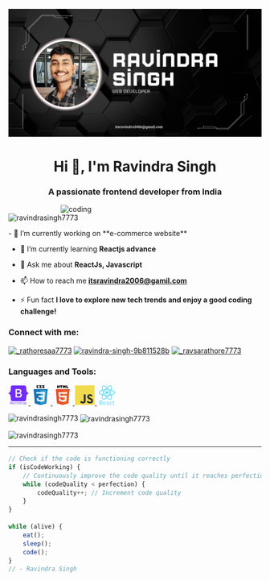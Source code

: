 ![logo](github-banner.png)
<h1 align="center">Hi 👋, I'm Ravindra Singh</h1>
<h3 align="center">A passionate frontend developer from India</h3>

<img align="right" alt="coding" width="400" src="https://user-images.githubusercontent.com/55389276/140866485-8fb1c876-9a8f-4d6a-98dc-08c4981eaf70.gif">

<p align="left"> 
 <br>
 <img src="https://komarev.com/ghpvc/?username=ravindrasingh7773&label=Profile%20views&color=0e75b6&style=flat" alt="ravindrasingh7773" /> 
</p>
- 🔭 I’m currently working on **e-commerce website**

- 🌱 I’m currently learning **Reactjs advance**

- 💬 Ask me about **ReactJs, Javascript**

- 📫 How to reach me **itsravindra2006@gamil.com**

- ⚡ Fun fact **I love to explore new tech trends and enjoy a good coding challenge!**

<h3 align="left">Connect with me:</h3>
<p align="left">
<a href="https://twitter.com/_rathoresaa7773" target="blank"><img align="center" src="https://raw.githubusercontent.com/rahuldkjain/github-profile-readme-generator/master/src/images/icons/Social/twitter.svg" alt="_rathoresaa7773" height="30" width="40" /></a>
<a href="https://linkedin.com/in/ravindra-singh-9b811528b" target="blank"><img align="center" src="https://raw.githubusercontent.com/rahuldkjain/github-profile-readme-generator/master/src/images/icons/Social/linked-in-alt.svg" alt="ravindra-singh-9b811528b" height="30" width="40" /></a>
<a href="https://instagram.com/_ravsarathore7773" target="blank"><img align="center" src="https://raw.githubusercontent.com/rahuldkjain/github-profile-readme-generator/master/src/images/icons/Social/instagram.svg" alt="_ravsarathore7773" height="30" width="40" /></a>
</p>

<h3 align="left">Languages and Tools:</h3>
<p align="left"> <a href="https://getbootstrap.com" target="_blank" rel="noreferrer"> <img src="https://raw.githubusercontent.com/devicons/devicon/master/icons/bootstrap/bootstrap-plain-wordmark.svg" alt="bootstrap" width="40" height="40"/> </a> <a href="https://www.w3schools.com/css/" target="_blank" rel="noreferrer"> <img src="https://raw.githubusercontent.com/devicons/devicon/master/icons/css3/css3-original-wordmark.svg" alt="css3" width="40" height="40"/> </a> <a href="https://www.w3.org/html/" target="_blank" rel="noreferrer"> <img src="https://raw.githubusercontent.com/devicons/devicon/master/icons/html5/html5-original-wordmark.svg" alt="html5" width="40" height="40"/> </a> <a href="https://developer.mozilla.org/en-US/docs/Web/JavaScript" target="_blank" rel="noreferrer"> <img src="https://raw.githubusercontent.com/devicons/devicon/master/icons/javascript/javascript-original.svg" alt="javascript" width="40" height="40"/> </a> <a href="https://reactjs.org/" target="_blank" rel="noreferrer"> <img src="https://raw.githubusercontent.com/devicons/devicon/master/icons/react/react-original-wordmark.svg" alt="react" width="40" height="40"/> </a> </p>

<p><img align="left" src="https://github-readme-stats.vercel.app/api/top-langs?username=ravindrasingh7773&show_icons=true&locale=en&layout=compact" alt="ravindrasingh7773" /></p>

<p>&nbsp;<img align="center" src="https://github-readme-stats.vercel.app/api?username=ravindrasingh7773&show_icons=true&locale=en" alt="ravindrasingh7773" /></p>

<p><img align="center" src="https://github-readme-streak-stats.herokuapp.com/?user=ravindrasingh7773&" alt="ravindrasingh7773" /></p>

---
```javascript
// Check if the code is functioning correctly
if (isCodeWorking) {
    // Continuously improve the code quality until it reaches perfection
    while (codeQuality < perfection) {
        codeQuality++; // Increment code quality
    }
}

while (alive) {
    eat();
    sleep();
    code();
}
// - Ravindra Singh
```
